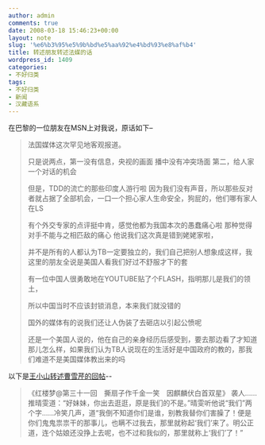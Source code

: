 ```yaml
---
author: admin
comments: true
date: 2008-03-18 15:46:23+00:00
layout: note
slug: '%e6%b3%95%e5%9b%bd%e5%aa%92%e4%bd%93%e8%af%b4'
title: 转述朋友转述法媒的话
wordpress_id: 1409
categories:
- 不好归类
tags:
- 不好归类
- 新闻
- 汉藏语系
---
```


在巴黎的一位朋友在MSN上对我说，原话如下–





<blockquote>法国媒体这次罕见地客观报道。

只是说两点，第一没有信息，央视的画面 播中没有冲突场面
第二，给人家一个对话的机会

但是，TDD的流亡的那些印度人游行啦
因为我们没有声音，所以那些反对者就占据了全部机会，一口一个担心家人生命安全，狗屁的，他们哪有家人在LS　

有个外交专家的点评挺中肯，感觉他都为我国本次的愚蠢痛心啦
那种觉得对手不能与之相匹敌的痛心
他说我们这次真是错到姥姥家啦，

并不是所有的人都认为TB一定要独立的，我们自己把别人想象成这样，我这里的朋友全说是美国人看我们好过不舒服才下的套

有一位中国人很勇敢地在YOUTUBE贴了个FLASH，指明那儿是我们的领土，

所以中国当时不应该封锁消息，本来我们就没错的

国外的媒体有的说我们还让人伪装了去砸店以引起公愤呢

还是一个美国人说的，他在自己的亲身经历后感受到，要去那边看了才知道那儿怎么样，如果我们认为TB人说现在的生活好是中国政府的教的，那我们难道不是美国媒体教出来的吗</blockquote>



以下是[王小山转述曹雪芹的回帖](http://www.bullogger.com/blogs/wangxiaoshan/archives/124662.aspx)--





<blockquote>《红楼梦@第三十一回　撕扇子作千金一笑　因麒麟伏白首双星》
袭人……推晴雯道：“好妹妹，你出去逛逛，原是我们的不是。”晴雯听他说“我们”两个字……冷笑几声，道“我倒不知道你们是谁，别教我替你们害臊了！便是你们鬼鬼祟祟干的那事儿，也瞒不过我去，那里就称起‘我们’来了。明公正道，连个姑娘还没挣上去呢，也不过和我似的，那里就称上‘我们’了！”</blockquote>




